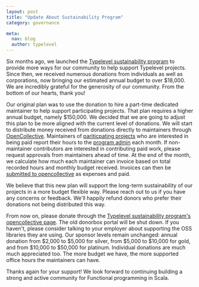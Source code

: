 ```yaml
---
layout: post
title: "Update About Sustainability Program"
category: governance

meta:
  nav: blog
  author: typelevel
---
```


Six months ago, we launched the [Typelevel sustainability program](https://github.com/typelevel/general/blob/master/sustainability_program.md) to provide more ways for our community to help support Typelevel projects. Since then, we received numerous donations from individuals as well as corporations, now bringing our estimated annual budget to over $18,000. We are incredibly grateful for the generosity of our community. From the bottom of our hearts, thank you!

Our original plan was to use the donation to hire a part-time dedicated maintainer to help support participating projects. That plan requires a higher annual budget, namely $150,000. We decided that we are going to adjust this plan to be more aligned with the current level of donations. We will start to distribute money received from donations directly to maintainers through [OpenCollective](https://opencollective.com/typelevel). 
Maintainers of [pariticpating projects](https://github.com/typelevel/general/blob/master/sustainability_program.md#typelevel-libraries-in-the-program) who are interested in being paid report their hours to the [program admin](mailto:sponsor-contact@typelevel.org) each month. 
If non-maintainer contributors are interested in contributing paid work, please request approvals from maintainers ahead of time. 
At the end of the month, we calculate how much each maintainer can invoice based on total recorded hours and monthly budget received. Invoices can then be [submitted to opencollective](https://opencollective.com/typelevel/expenses/new) as expenses and paid. 

We believe that this new plan will support the long-term sustainability of our projects in a more budget flexible way. Please reach out to us if you have any concerns or feedback. We'll happily refund donors who prefer their donations not being distributed this way. 

From now on, please donate through the [Typelevel sustainability program's opencollective page](https://opencollective.com/typelevel). The old donorbox portal will be shut down. If you haven't, please consider talking to your employer about supporting the OSS libraries they are using. Our sponsor levels remain unchanged: annual donation from $2,000 to $5,000 for silver, from $5,000 to $10,000 for gold, and from $10,000 to $50,000 for platinum. Individual donations are much much appreciated too. The more budget we have, the more supported office hours the maintainers can have.

Thanks again for your support! We look forward to continuing building a strong and active community for Functional programming in Scala. 

